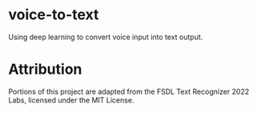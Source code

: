 # voice-to-text
Using deep learning to convert voice input into text output. 

# Attribution
Portions of this project are adapted from the FSDL Text Recognizer 2022 Labs, licensed under the MIT License.

